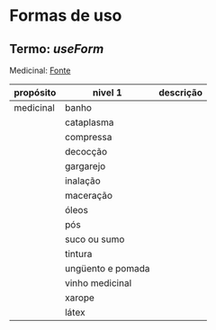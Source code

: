 
# Formas de uso

## Termo: ___useForm___

Medicinal: [Fonte](https://ainfo.cnptia.embrapa.br/digital/bitstream/item/54344/1/doc91-plantasmedicinais.pdf)

| propósito | nivel 1 | descrição |
| --- | --- | --- |
| medicinal | banho ||
|| cataplasma ||
|| compressa ||
|| decocção ||
|| gargarejo ||
|| inalação ||
|| maceração ||
|| óleos ||
|| pós ||
|| suco ou sumo ||
|| tintura ||
|| ungüento e pomada ||
|| vinho medicinal ||
|| xarope ||
|| látex ||
